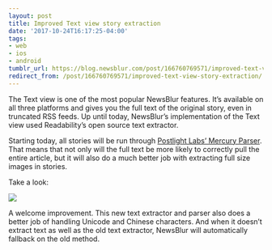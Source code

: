 ```yaml
---
layout: post
title: Improved Text view story extraction
date: '2017-10-24T16:17:25-04:00'
tags:
- web
- ios
- android
tumblr_url: https://blog.newsblur.com/post/166760769571/improved-text-view-story-extraction
redirect_from: /post/166760769571/improved-text-view-story-extraction/
---
```

The Text view is one of the most popular NewsBlur features. It’s available on all three platforms and gives you the full text of the original story, even in truncated RSS feeds. Up until today, NewsBlur’s implementation of the Text view used Readability’s open source text extractor.

Starting today, all stories will be run through [Postlight Labs’ Mercury Parser](https://mercury.postlight.com/web-parser/). That means that not only will the full text be more likely to correctly pull the entire article, but it will also do a much better job with extracting full size images in stories.

Take a look:

![](http://static.newsblur.com.s3.amazonaws.com/blog/text_view_images.png)

A welcome improvement. This new text extractor and parser also does a better job of handling Unicode and Chinese characters. And when it doesn’t extract text as well as the old text extractor, NewsBlur will automatically fallback on the old method.


